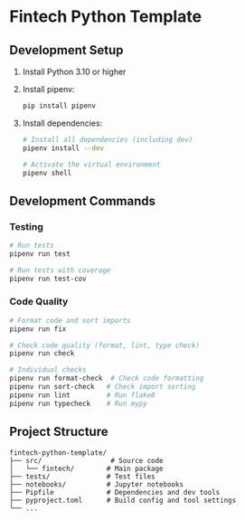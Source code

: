 # Fintech Python Template

## Development Setup

1. Install Python 3.10 or higher
2. Install pipenv:
   ```bash
   pip install pipenv
   ```

3. Install dependencies:
   ```bash
   # Install all dependencies (including dev)
   pipenv install --dev
   
   # Activate the virtual environment
   pipenv shell
   ```

## Development Commands

### Testing

```bash
# Run tests
pipenv run test

# Run tests with coverage
pipenv run test-cov
```

### Code Quality
```bash
# Format code and sort imports
pipenv run fix

# Check code quality (format, lint, type check)
pipenv run check

# Individual checks
pipenv run format-check  # Check code formatting
pipenv run sort-check   # Check import sorting
pipenv run lint         # Run flake8
pipenv run typecheck    # Run mypy
```

## Project Structure
```
fintech-python-template/
├── src/                 # Source code
│   └── fintech/        # Main package
├── tests/              # Test files
├── notebooks/          # Jupyter notebooks
├── Pipfile             # Dependencies and dev tools
├── pyproject.toml      # Build config and tool settings
└── ...
```